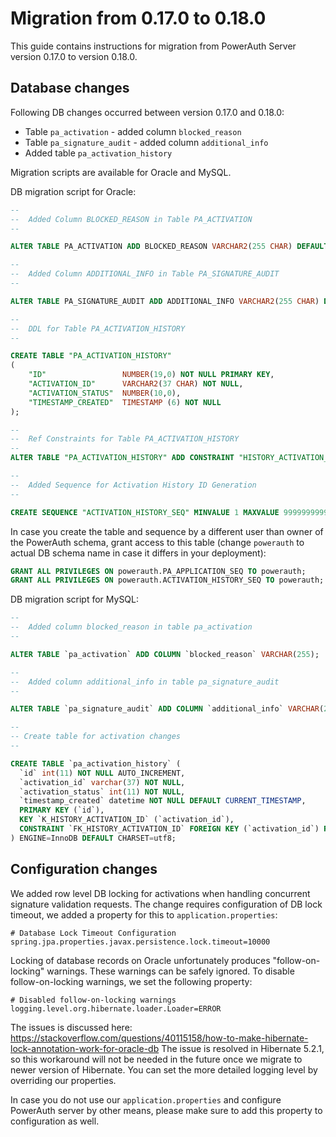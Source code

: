 # Migration from 0.17.0 to 0.18.0

This guide contains instructions for migration from PowerAuth Server version 0.17.0 to version 0.18.0.

## Database changes

Following DB changes occurred between version 0.17.0 and 0.18.0:
* Table `pa_activation` - added column `blocked_reason`
* Table `pa_signature_audit` - added column `additional_info`
* Added table `pa_activation_history`

Migration scripts are available for Oracle and MySQL.

DB migration script for Oracle:
```sql
--
--  Added Column BLOCKED_REASON in Table PA_ACTIVATION
--

ALTER TABLE PA_ACTIVATION ADD BLOCKED_REASON VARCHAR2(255 CHAR) DEFAULT NULL;

--
--  Added Column ADDITIONAL_INFO in Table PA_SIGNATURE_AUDIT
--

ALTER TABLE PA_SIGNATURE_AUDIT ADD ADDITIONAL_INFO VARCHAR2(255 CHAR) DEFAULT NULL;

--
--  DDL for Table PA_ACTIVATION_HISTORY
--

CREATE TABLE "PA_ACTIVATION_HISTORY"
(
    "ID"                 NUMBER(19,0) NOT NULL PRIMARY KEY,
    "ACTIVATION_ID"      VARCHAR2(37 CHAR) NOT NULL,
    "ACTIVATION_STATUS"  NUMBER(10,0),
    "TIMESTAMP_CREATED"  TIMESTAMP (6) NOT NULL
);

--
--  Ref Constraints for Table PA_ACTIVATION_HISTORY
--
ALTER TABLE "PA_ACTIVATION_HISTORY" ADD CONSTRAINT "HISTORY_ACTIVATION_FK" FOREIGN KEY ("ACTIVATION_ID") REFERENCES "PA_ACTIVATION" ("ACTIVATION_ID") ENABLE;

--
--  Added Sequence for Activation History ID Generation
--

CREATE SEQUENCE "ACTIVATION_HISTORY_SEQ" MINVALUE 1 MAXVALUE 9999999999999999999999999999 INCREMENT BY 1 START WITH 1 CACHE 20 NOORDER NOCYCLE;
```

In case you create the table and sequence by a different user than owner of the PowerAuth schema, grant access to this table (change `powerauth` to actual DB schema name in case it differs in your deployment):
```sql
GRANT ALL PRIVILEGES ON powerauth.PA_APPLICATION_SEQ TO powerauth;
GRANT ALL PRIVILEGES ON powerauth.ACTIVATION_HISTORY_SEQ TO powerauth;
```

DB migration script for MySQL:
```sql
--
--  Added column blocked_reason in table pa_activation
--

ALTER TABLE `pa_activation` ADD COLUMN `blocked_reason` VARCHAR(255);

--
--  Added column additional_info in table pa_signature_audit
--

ALTER TABLE `pa_signature_audit` ADD COLUMN `additional_info` VARCHAR(255);

--
-- Create table for activation changes
--

CREATE TABLE `pa_activation_history` (
  `id` int(11) NOT NULL AUTO_INCREMENT,
  `activation_id` varchar(37) NOT NULL,
  `activation_status` int(11) NOT NULL,
  `timestamp_created` datetime NOT NULL DEFAULT CURRENT_TIMESTAMP,
  PRIMARY KEY (`id`),
  KEY `K_HISTORY_ACTIVATION_ID` (`activation_id`),
  CONSTRAINT `FK_HISTORY_ACTIVATION_ID` FOREIGN KEY (`activation_id`) REFERENCES `pa_activation` (`activation_id`) ON DELETE CASCADE ON UPDATE NO ACTION
) ENGINE=InnoDB DEFAULT CHARSET=utf8;
```

## Configuration changes

We added row level DB locking for activations when handling concurrent signature validation requests. The change requires configuration of DB lock timeout, we added a property for this to `application.properties`:

```properties
# Database Lock Timeout Configuration
spring.jpa.properties.javax.persistence.lock.timeout=10000
```

Locking of database records on Oracle unfortunately produces "follow-on-locking" warnings. These warnings can be safely ignored. To disable follow-on-locking warnings, we set the following property:

```properties
# Disabled follow-on-locking warnings
logging.level.org.hibernate.loader.Loader=ERROR
```

The issues is discussed here:
https://stackoverflow.com/questions/40115158/how-to-make-hibernate-lock-annotation-work-for-oracle-db
The issue is resolved in Hibernate 5.2.1, so this workaround will not be needed in the future once we migrate to newer version of Hibernate. You can set the more detailed logging level by overriding our properties.

In case you do not use our `application.properties` and configure PowerAuth server by other means, please make sure to add this property to configuration as well.
